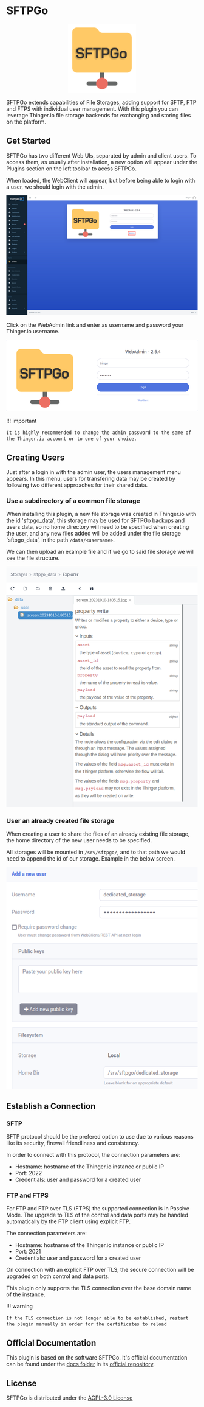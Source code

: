 
# SFTPGo

<p align="center">
  <img src="/plugins/sftpgo/assets/sftpgo-logo.png" onerror="this.src='https://marketplace.thinger.io/plugins/sftpgo/assets/sftpgo-logo.png';this.onerror='';" alt="Prometheus logo">
</p>

[SFTPGo](https://sftpgo.com/) extends capabilities of File Storages, adding support for SFTP, FTP and FTPS with individual user management. With this plugin you can leverage Thinger.io file storage backends for exchanging and storing files on the platform.

## Get Started

SFTPGo has two different Web UIs, separated by admin and client users. To access them, as usually after installation, a new option will appear under the Plugins section on the left toolbar to acess SFTPGo.

When loaded, the WebClient will appear, but before being able to login with a user, we should login with the admin.

<p align="center">
  <img src="/plugins/sftpgo/assets/webclient-login.png" onerror="this.src='https://marketplace.thinger.io/plugins/sftpgo/assets/webclient-login.png';this.onerror='';" alt="SFTPGo WebClient marking how to access the WebAdmin">
</p>

Click on the WebAdmin link and enter as username and password your Thinger.io username.

<p align="center">
  <img src="/plugins/sftpgo/assets/webadmin-login.png" onerror="this.src='https://marketplace.thinger.io/plugins/sftpgo/assets/webadmin-login.png';this.onerror='';" alt="SFTPGo WebAdmin login">
</p>

!!! important

    It is highly recommended to change the admin password to the same of the Thinger.io account or to one of your choice.

## Creating Users

Just after a login in with the admin user, the users management menu appears. In this menu, users for transfering data may be created by following two different approaches for their shared data.

### Use a subdirectory of a common file storage

When installing this plugin, a new file storage was created in Thinger.io with the id 'sftpgo\_data', this storage may be used for SFTPGo backups and users data, so no home directory will need to be specified when creating the user, and any new files added will be added under the file storage 'sftpgo\_data', in the path `/data/<username>`.

We can then upload an example file and if we go to said file storage we will see the file structure.

<p align="center">
  <img src="/plugins/sftpgo/assets/sftpgo-common-storage.png" onerror="this.src='https://marketplace.thinger.io/plugins/sftpgo/assets/sftpgo-common-storage.png';this.onerror='';" alt="File storage screen when using a common storage for data in SFTPGo">
</p>

### User an already created file storage

When creating a user to share the files of an already existing file storage, the home directory of the new user needs to be specified.

All storages will be mounted in `/srv/sftpgo/`, and to that path we would need to append the id of our storage. Example in the below screen.

<p align="center">
  <img src="/plugins/sftpgo/assets/sftpgo-dedicated-storage.png" onerror="this.src='https://marketplace.thinger.io/plugins/sftpgo/assets/sftpgo-dedicated-storage.png';this.onerror='';" alt="SFTPGo Add user with dedicated storage">
</p>

## Establish a Connection

### SFTP

SFTP protocol should be the prefered option to use due to various reasons like its security, firewall friendliness and consistency.

In order to connect with this protocol, the connection parameters are:

- Hostname: hostname of the Thinger.io instance or public IP
- Port: 2022
- Credentials: user and password for a created user

### FTP and FTPS

For FTP and FTP over TLS (FTPS) the supported connection is in Passive Mode. The upgrade to TLS of the control and data ports may be handled automatically by the FTP client using explicit FTP.

The connection parameters are:

- Hostname: hostname of the Thinger.io instance or public IP
- Port: 2021
- Credentials: user and password for a created user

On connection with an explicit FTP over TLS, the secure connection will be upgraded on both control and data ports.

This plugin only supports the TLS connection over the base domain name of the instance.

!!! warning

    If the TLS connection is not longer able to be established, restart the plugin manually in order for the certificates to reload

## Official Documentation

This plugin is based on the software SFTPGo. It's official documentation can be found under the [docs folder](https://github.com/drakkan/sftpgo/tree/main/docs) in its [official repository](https://github.com/drakkan/sftpgo).

## License

SFTPGo is distributed under the [AGPL-3.0 License](https://github.com/drakkan/sftpgo/blob/main/LICENSE)
